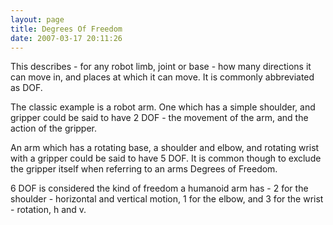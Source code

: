```yaml
---
layout: page
title: Degrees Of Freedom
date: 2007-03-17 20:11:26
---
```

<p>This describes - for any robot limb, joint or base - how many directions it can move in, and places at which it can move. It is commonly abbreviated as DOF.
</p>
<p>The classic example is a robot arm. One which has a simple shoulder, and gripper could be said to have 2 DOF - the movement of the arm, and the action of the gripper.
</p>
<p>An arm which has a rotating base, a shoulder and elbow, and rotating wrist with a gripper could be said to have 5 DOF. It is common though to exclude the gripper itself when referring to an arms Degrees of Freedom.
</p>
<p>6 DOF is considered the kind of freedom a humanoid arm has - 2 for the shoulder - horizontal and vertical motion, 1 for the elbow, and 3 for the wrist - rotation, h and v.
</p>
